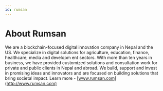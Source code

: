 ```yaml
---
id: rumsan
---
```


# About Rumsan 

We are a blockchain-focused digital innovation company in Nepal and the US. We specialize in digital solutions for agriculture, education, finance, healthcare, media and developm ent sectors. With more than ten years in business, we have provided customized solutions and consultation work for private and public clients in Nepal and abroad. We build, support and invest in promising ideas and innovators and are focused on building solutions that bring societal impact.  Learn more - [www.rumsan.com](http://www.rumsan.com) 
